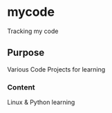 # mycode
Tracking my code

## Purpose
Various Code Projects for learning

### Content
Linux & Python learning
